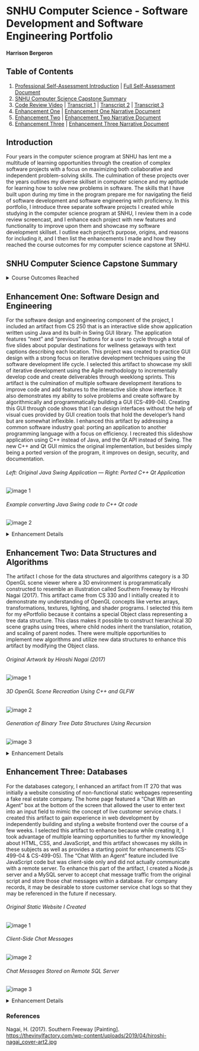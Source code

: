 # SNHU Computer Science - Software Development and Software Engineering Portfolio
#### Harrison Bergeron

## Table of Contents

1. [Professional Self-Assessment Introduction](#introduction) | [Full Self-Assessment Document](https://github.com/HarrisonBergeron/CS-499-ePortfolio/blob/gh-pages/Bergeron_ProfessionalSelfAssessment.docx)
2. [SNHU Computer Science Capstone Summary](#snhu-computer-science-capstone-summary)
3. [Code Review Video](https://youtu.be/TB1n0BPRF74) | [Transcript 1](https://github.com/HarrisonBergeron/CS-499-ePortfolio/blob/gh-pages/Bergeron_CodeReviewTranscript_SoftwareEngineeringAndDesign.docx) | [Transcript 2](https://github.com/HarrisonBergeron/CS-499-ePortfolio/blob/gh-pages/Bergeron_CodeReviewTanscript_DataStructuresAndAlgorithms.docx) | [Transcript 3](https://github.com/HarrisonBergeron/CS-499-ePortfolio/blob/gh-pages/Bergeron_CodeReviewTranscript_Databases.docx)
4. [Enhancement One](#enhancement-one-software-design-and-engineering) | [Enhancement One Narrative Document](https://github.com/HarrisonBergeron/CS-499-ePortfolio/blob/gh-pages/Bergeron_Enhancement1Narrative_SoftwareDesignAndEngineering.docx)
5. [Enhancement Two](#enhancement-two-data-structures-and-algorithms) | [Enhancement Two Narrative Document](https://github.com/HarrisonBergeron/CS-499-ePortfolio/blob/gh-pages/Bergeron_Enhancement2Narrative_DataStructuresAndAlgorithms.docx)
6. [Enhancement Three](#enhancement-three-databases) | [Enhancement Three Narrative Document](https://github.com/HarrisonBergeron/CS-499-ePortfolio/blob/gh-pages/Bergeron_Enhancement3Narrative_Databases.docx)

## Introduction

Four years in the computer science program at SNHU has lent me a multitude of learning opportunities through the creation of complex software projects with a focus on maximizing both collaborative and independent problem-solving skills. The culmination of these projects over the years outlines my diverse skillset in computer science and my aptitude for learning how to solve new problems in software. The skills that I have built upon during my time in the program prepare me for navigating the field of software development and software engineering with proficiency. In this portfolio, I introduce three separate software projects I created while studying in the computer science program at SNHU, I review them in a code review screencast, and I enhance each project with new features and functionality to improve upon them and showcase my software development skillset. I outline each project’s purpose, origins, and reasons for including it, and I then list the enhancements I made and how they reached the course outcomes for my computer science capstone at SNHU.

## SNHU Computer Science Capstone Summary

<details>
<summary>Course Outcomes Reached</summary>


One course outcome from the computer science program is CS-499-01: “Employ strategies for building collaborative environments that enable diverse audiences to support organizational decision making in the field of computer science.” I reach this outcome through the creation of a code review about my original code artifacts as well as through the artifacts themselves. Reaching this outcome helps align my career goals with topics I have studied in computer science because code collaboration is an integral part of software development and software engineering. I demonstrate the ability to use interaction to create code review experiences by visually displaying the execution of code artifacts and explaining the functionality of code verbally while highlighting the respective lines of code in the code review. I demonstrate the ability to understand code reviews individually and within a team environment by using a code review checklist to cover important software code review topics and thoughtfully explaining the reasons behind potential code changes in a manner that targets a diverse and uninformed audience. I demonstrate the ability to provide contextual in-code comments that result in easily readable and understandable code by ensuring that complicated classes, functions, statements, and conditions are described with an accompanying inline comment throughout the code artifacts. I also demonstrate the ability to support decision making for software design stakeholders in the original code for artifact one because I developed the artifact using the agile methodology in progressive iterations that addressed new requirements from users and stakeholders with each sprint. In the code review, I use a code review checklist to convey the importance of comments and readable code that improve consistency and clarity in collaborative workspaces, which demonstrates my ability to discuss experiences and best practices working in collaborative environments.

Another course outcome from the computer science program is CS-499-02: “Design, develop, and deliver professional-quality oral, written, and visual communications that are coherent, technically sound, and appropriately adapted to specific audiences and contexts.” I similarly reach this outcome through the creation of a code review. Creating the code review helped prepare me for my career goals in software development and software engineering. I demonstrate the ability to communicate a code review effectively through collaborative environments by recording clear explanations of code using a screencasting program and orally communicating to the audience about code meaning and functionality. I demonstrate the ability to communicate appropriately to specific audiences and contexts by explaining functionality of original code artifacts to an audience that is not yet familiar with their original purpose and describing lines of code with both technical and non-technical vocabulary. I demonstrate the ability to clearly convey my ideas and thought process by orally explaining the original and future intent of artifacts, explaining code functionality in writing through comments, and explaining code functionality visually using a screencasting program to show an audience how a particular codebase behaves. I demonstrate that my code review is technically sound and straightforward by ensuring that my voice is clear and audible throughout the screencast and that unnecessary video segments are edited out to communicate code more effectively.

The other three course outcomes for the SNHU computer science capstone are CS-499-03, CS-499-04, and CS-499-05. These are “Design and evaluate computing solutions that solve a given problem using algorithmic principles and computer science practices and standards appropriate to its solution, while managing the trade-offs involved in design choices,” “Demonstrate an ability to use well-founded and innovative techniques, skills, and tools in computing practices for the purpose of implementing computer solutions that deliver value and accomplish industry-specific goals,” and “Develop a security mindset that anticipates adversarial exploits in software architecture and designs to expose potential vulnerabilities, mitigate design flaws, and ensure privacy and enhanced security of data and resources,” respectively. The first artifact and enhancement target the CS-499-04 and CS-499-05 course outcomes because they demonstrate porting a Java application to C++ with a common industry goal of converting a codebase from one language to another for efficiency purposes, while also ensuring that security flaws are mitigated. The second artifact and enhancement target the CS-499-03 outcome because they implement various new data structures and algorithms while making tradeoffs to maximize time and space efficiency of a program, which is an important skill in the field of computer science. The third artifact and enhancement target the CS-499-04 and CS-499-05 enhancements because they use well-founded tools and techniques to create a database system that solves a common industry problem of managing data storage on a website backend in a secure and private manner. These artifacts were selected to showcase my strengths in software engineering and design, data structures and algorithms, and databases, but they also highlight my strengths in the creation of secure software.

The first enhancement in this portfolio is the conversion of a Java Swing GUI application into a C++ and Qt framework application. This process of transpiling code and utilizing a different API to create the same application is a complicated and research-intensive creative process in software engineering, and it showcases my strengths and abilities in the computer science field through the creation of software that still meets user requirements after transpilation (CS-499-04 & CS-499-05). The second enhancement in this portfolio is the creation of three new algorithms that utilize data structures efficiently to solve problems that frequently show up in the field of computer science. This enhancement connects back to the first enhancement because properly implementing data structures and algorithms is among the more technical aspects of software engineering, and my mastery of these categories further showcases my abilities in software engineering as a whole (CS-499-03). The third enhancement in this portfolio is the creation of a backend server and database script for a frontend static website. Databases and data transfer, especially with security best practices in mind, are ubiquitous issues in software engineering, so including this enhancement puts a finishing touch on my well-rounded experience and knowledge in solving problems in computer science with software engineering and software development in mind (CS-499-04 & CS-499-05).

</details>

## Enhancement One: Software Design and Engineering

For the software design and engineering component of the project, I included an artifact from CS 250 that is an interactive slide show application written using Java and its built-in Swing GUI library. The application features “next” and “previous” buttons for a user to cycle through a total of five slides about popular destinations for wellness getaways with text captions describing each location. This project was created to practice GUI design with a strong focus on iterative development techniques using the software development life cycle. I selected this artifact to showcase my skill of iterative development using the Agile methodology to incrementally develop code and create deliverables through weeklong sprints. This artifact is the culmination of multiple software development iterations to improve code and add features to the interactive slide show interface. It also demonstrates my ability to solve problems and create software by algorithmically and programmatically building a GUI (CS-499-04). Creating this GUI through code shows that I can design interfaces without the help of visual cues provided by GUI creation tools that hold the developer’s hand but are somewhat inflexible. I enhanced this artifact by addressing a common software industry goal: porting an application to another programming language with a focus on efficiency. I recreated this slideshow application using C++ instead of Java, and the Qt API instead of Swing. The new C++ and Qt GUI mimics the original implementation, but besides simply being a ported version of the program, it improves on design, security, and documentation.

###### Left: Original Java Swing Application — Right: Ported C++ Qt Application

![image 1](Images/enhancement1_image1.png)

###### Example converting Java Swing code to C++ Qt code

![image 2](Images/enhancement1_image2.png)

<details>
<summary>Enhancement Details</summary>

List of Enhancements Performed:
- Convert original Java source code into C++
- Replace Java Swing components and Swing patterns with Qt components and patterns
- Fix formatting and whitespace inconsistencies
- Remove repetitive code for formatting title and description strings
- More dynamic UI sizing
- Create function that automatically adds new slides
- Improve comments and documentation
- Improve variable naming
- Improve conditional branches by considering edge cases
- Check for file existence to prevent errors reading from the disk
- Validate/ignore program input for security purposes

The course objective I intended to meet through creating the enhancement to this artifact is CS-499-04, which stresses software design and engineering techniques. I used innovative skills and techniques for implementing design solutions and accomplishing goals by manually translating code structure and syntax to convert a codebase to a different language and API and improve efficiency. I demonstrated the ability to program solutions to solve logic problems in software by redesigning and refactoring existing code to more concisely create and add new slides to the slide show. The original application replicated code blocks unnecessarily and used loops improperly, and the new implementation grouped repetitive code into reusable functions and removed loops that were not needed in creating slides. I showed that I can address design flaws related to security by validating command line arguments that are supplied to Qt, which prevents users from entering potentially malicious input that could affect how the program executes, and this targets the CS-499-05 course outcome that seeks to mitigate security flaws. I also articulated my ideas in software development by translating lines from the original codebase to the new one to ensure that my new implementation exactly mirrored the original application as I envisioned.

In enhancing this artifact, I gained entirely new experience with the Qt API. While I have plenty of C++ experience, I had never used Qt to develop a GUI. I learned that while some aspects of porting software to other languages and APIs are highly straightforward, there are other aspects that are more complicated and require more creative solutions. For example, mimicking the CardLayout class in Java’s Swing API was as simple as using the Qt analog QStackedLayout. Aside from the class name and syntax for declaring the layout variable, the translation was direct and easy to implement. On the other hand, adding actions to buttons using Qt was more in depth and not as straightforward. In Java and Swing, actions were added by instantiating anonymous listener classes with custom actionPerformed() methods. In C++ and Qt though, actions were added by creating “slots” in header files that would respond to “signals” emitted by Qt widgets, and signals had to be connected to slots using a separate middleman function. At times, research and creativity were required to translate Java code to its C++ equivalent. Another challenge I faced when enhancing this artifact was deploying the completed executable. I had previously deployed the Java implementation simply by packing the compiled Java bytecode into a .jar file that could be executed by double clicking the icon. The same process was not as easy to accomplish in C++. I had to ensure that shared libraries that were not included with the output executable were copied into the final product so that the software would function properly. In doing this, I needed to conduct more research about how to use the “windeployqt” executable through the command line to collect the required binaries and dependencies for deploying the final executable.

</details>

## Enhancement Two: Data Structures and Algorithms

The artifact I chose for the data structures and algorithms category is a 3D OpenGL scene viewer where a 3D environment is programmatically constructed to resemble an illustration called Southern Freeway by Hiroshi Nagai (2017). This artifact came from CS 330 and I initially created it to demonstrate my understanding of OpenGL concepts like vertex arrays, transformations, textures, lighting, and shader programs. I selected this item for my ePortfolio because it contains a special Object class representing a tree data structure. This class makes it possible to construct hierarchical 3D scene graphs using trees, where child nodes inherit the translation, rotation, and scaling of parent nodes. There were multiple opportunities to implement new algorithms and utilize new data structures to enhance this artifact by modifying the Object class. 

###### Original Artwork by Hiroshi Nagai (2017)

![image 1](Images/enhancement2_image1.png)

###### 3D OpenGL Scene Recreation Using C++ and GLFW

![image 2](Images/enhancement2_image2.png)

###### Generation of Binary Tree Data Structures Using Recursion

![image 3](Images/enhancement2_image3.png)

<details>
<summary>Enhancement Details</summary>

List of Enhancements Performed:
- Create a function to deep copy tree nodes using a stack data structure instead of recursion
- Implement a radix sort algorithm to sort children of tree nodes by their draw index to allow for more control over the order of 3D rendering of objects
- Create a function to convert tree data structure into a one-dimensional list data structure
- Read shader files from the disk instead of hardcoding them in the source
- Use more portable header guards for source files
- Rename variables and functions to align with Google C++ guidelines
- Improve formatting for indentation and line length
- Remove constants and literals and replace with variables
- Improve documentation and comments for classes
- Improve variable naming
- Use proper variable casting according to C++ guidelines, like static_cast
- Protect against divide by zero errors
- Optimize variable placement in loops
- Cover all conditional cases in if-else branches
- Fix incorrect program termination to avoid leaking resources

I enhanced the code for this application in three different ways. Firstly, I created a function for deep copying tree nodes by traversing all the descendants in a tree. I made the unique choice to implement this tree traversal using a stack data structure instead of recursion to showcase my ability to emulate recursive behavior without self-invoking functions. Instead of invoking a function recursively, a special object is pushed onto a stack data structure to keep track of the current tree depth and iterations. My implementation is analogous to the concept of function stack frames in regular recursion. This enhancement targets the CS-499-03 outcome because I needed to find a creative workaround for a common tree traversal algorithm without using a feature that is language dependent. I showed that I was able to solve a logic problem involving algorithms and data structures by substituting recursion with a stack data structure. I made appropriate tradeoffs when selecting a data structure and algorithm to achieve a similar time and space complexity as recursion. In C++, the call stack has memory limitations that could limit the depth of tree traversal; my implementation uses a stack data structure located on the heap which broadens the amount of space available for deep traversals. Deep copying complex objects is a common goal in software development, and I demonstrated my ability to achieve this goal in two ways. In the code as well as in figure 2, I showcase my enhancement by deep copying the root scene node and displaying it next to the original.

Secondly, I enhanced the artifact by implementing a radix sort algorithm. In OpenGL applications, it is a common goal to manually set the drawing order of objects in order to guarantee that blending works correctly. For example, transparent objects are often rendered after every other object to prevent graphical bugs involving the depth buffer. My algorithm implementation guarantees that the children of every Object node will be sorted by their “draw index” before being drawn. This enhancement targets the CS-499-03 outcome because I used innovative techniques to accomplish an OpenGL industry standard of controlling rendering order of 3D objects. I also evaluated sorting algorithms to determine that comparison-based sorting algorithms usually have a lower limit of O(n log n) time complexity, and the non-comparison-based radix sort achieves O(n) time complexity when the number of digits are constant. Since Objects in this artifact have an integer index, they were the perfect candidate for a radix sort which is highly efficient when many objects will need to be sorted. I made design tradeoffs regarding space efficiency because this algorithm requires allocating an extra array for temporary storage in order to maximize time efficiency. In the code as well as in figure 3, I showcase my enhancement by creating a list (std::vector) of Objects with varying draw indices, and sorting them using my radix sort implementation. The radix sort function is also automatically called in the Object::Draw() function.

My last enhancement adds functionality for converting an Object tree data structure into a one-dimensional list data structure. The Object::Collapse() function can be invoked on a scene graph node which causes all the descendants in the tree to be traversed and added to a list. Ultimately, all hierarchical information is lost when the nodes are gathered into a list, but 3D transformations are combined recursively to preserve the position and orientation of the nodes in 3D space, even though nodes no longer inherit parent transformations. To demonstrate this function, I programmatically create a literal 3D binary tree with branches and leaves using recursive lambda functions. The position and rotation of each branch is inherited from its parent, which allows for easy generation of a tree model using only simple transformations. I then use the Object::Collapse() function to convert this complex hierarchy into a single parent node with a long list of all descendant nodes, showing that the tree has indeed been converted to a one-dimensional list (but remains graphically identical to the original model). This enhancement targets the CS-499-03 enhancement because I implemented an algorithm to convert one common data structure into another, which is a common industry goal. When data needs to be stored or transmitted, it is often useful to be able to convert multidimensional data structures into one-dimensional data structures that can be sent over a stream. There are multiple ways to convert a tree data structure to another data structure, and I clearly articulate my approach using recursion and lists (std::vector) to solve the complex logic problem of traversing and converting this data structure to another form, which targets the CS-499-03 outcome because it achieves the goal of making necessary tradeoffs in algorithm and data structure design to optimize a program. It is clear from the working product in the code and from figure 4 that I can clearly articulate my ideas regarding algorithm design and data structure utilization.

I met all the course objectives I planned to meet in my initial ePortfolio plan for the data structures and algorithms category. When creating the first enhancement featuring a deep copy function, I encountered the challenge of how to organize data within the stack data structure to mimic recursion. It took me a considerable amount of time to decide on the minimal amount of data required for each stack element in order to implement a deep copy. In the end, I discovered that the original node, the copy node, and an iterator marking the current location in the loop through node children were all that was necessary. I learned that using a stack in place of recursion is almost visually identical to recursion despite being more difficult to articulate in code. A technical challenge I faced when implementing the second and third enhancement was using C++ lambdas recursively. I dealt with compiler errors that prevented lambdas from capturing themselves for self-invocation. I learned that declaring the lambda in advance before initializing it allows the function to reference itself for the purpose of recursion. Lastly, in the third enhancement I had difficulty remembering how matrix transformations compose. In order to implement the C++ code to combine parent and child transformations, I had to read up on GLM documentation to learn about how to multiply matrices to combine their linear transformations.

</details>

## Enhancement Three: Databases

For the databases category, I enhanced an artifact from IT 270 that was initially a website consisting of non-functional static webpages representing a fake real estate company. The home page featured a “Chat With an Agent” box at the bottom of the screen that allowed the user to enter text into an input field to mimic the concept of live customer service chats. I created this artifact to gain experience in web development by independently building and styling a website frontend over the course of a few weeks. I selected this artifact to enhance because while creating it, I took advantage of multiple learning opportunities to further my knowledge about HTML, CSS, and JavaScript, and this artifact showcases my skills in these subjects as well as provides a starting point for enhancements (CS-499-04 & CS-499-05). The “Chat With an Agent” feature included live JavaScript code but was client-side only and did not actually communicate with a remote server. To enhance this part of the artifact, I created a Node.js server and a MySQL server to accept chat message traffic from the original script and store those chat messages within a database. For company records, it may be desirable to store customer service chat logs so that they may be referenced in the future if necessary.

###### Original Static Website I Created

![image 1](Images/enhancement3_image1.png)

###### Client-Side Chat Messages

![image 2](Images/enhancement3_image2.png)

###### Chat Messages Stored on Remote SQL Server

![image 3](Images/enhancement3_image3.png)

<details>
<summary>Enhancement Details</summary>

List of Enhancements Performed:
- Create a Node.js server as a backend of the original frontend site
- Modify script for client-side chat that sends an XMLHttpRequest to the Node.js server containing chat messages entered by a user
- Add functionality to Node.js server script that accepts traffic from clients and parses chat data sent over the network as JSON
- Create a MySQL database adjacent to Node.js server on same machine
- Add functionality to Node.js server script that stores chat messages sent by client in MySQL database
- Use asynchronous requests to handle database access
- Create private key and certificate using OpenSSL to enable a secure HTTPS connection between the client and server
- Utilize prepared statements in Node.js server script to minimize security risks and prevent SQL injections
- Improve client-side HTML object instantiation using special DOM functions instead of text strings
- Check array size on client-side before accessing to prevent index out of bounds errors
- Add documentation and comments to describe functionality of original client-side script
- Limit the number of chat messages on the client-side to improve memory efficiency

The original script only instantiated UI elements from chat message text and displayed them visually for the client with no real client-server interactions, as the feature was only conceptual. In enhancing this artifact, I created a new script to implement a localhost server with Node.js as the vehicle. In addition, I created a MySQL database server on the same machine. I updated the original script to send HTTP requests to the Node.js server, which then performed SQL queries on the MySQL server to store incoming chat messages from the client within a database. The Node.js server acted as a middleman between the client and the MySQL server. By setting up this MySQL server and managing the database programmatically in the website backend, I target the CS-499-04 course outcome by providing a database solution that delivers value and accomplishes a common industry goal of storing website traffic within a database. I utilized asynchronous methods to make HTTP requests on the client, process them on the server, and make SQL queries on the server, in order to avoid blocking the main thread unnecessarily. I also nested asynchronous callbacks to prevent SQL queries from beginning before a previous query completed. This demonstrates my ability to solve problems involving storing, manipulating, and accessing data effectively and targets the CS-499-04 outcome because asynchronous queries prevented database errors and inconsistencies from arising. Additionally, I used HTTPS and SSL within the Node.js server by using OpenSSL to generate a private key and certificate to allow for encrypted connections between the client and server. I included a hardcoded username and password in the Node.js script to establish a secure connection to the MySQL server. I also used prepared statements in server SQL queries to prevent injection-based attacks on the database. These parts of the enhancement target the CS-499-05 outcome and demonstrate my ability to address design, logical, and structural flaws related to database security by protecting client-server traffic as well as preventing malicious users from attempting to access the database through security loopholes. My enhancement also targets the CS-499-05 outcome because I use innovative skills and techniques to check for database and table existence before modification and create the necessary databases and tables if they don’t already exist, which addresses a design flaw that could impact the security of the database. Similarly, I mitigated design flaws in the client-side script that had the potential to cause index out of bounds errors and overconsumption of browser memory.

When enhancing this artifact, I learned a great deal about Node.js, SQL, and HTTPS in a single week. I learned how to create SSL certificates, create and send HTTP requests, setup a server that hosts files and processes client requests, connect to a MySQL database remotely, and create a variety of SQL queries to search, insert, and delete database records. I learned how to create prepared statements for SQL to prevent injection attacks for security purposes, which is a ubiquitous goal in database design. It took a considerable amount of time to familiarize myself with asynchronous programming in Node.js but doing so paid dividends in facilitating the creation of the server script and processing client requests and queries. A surprising challenge I faced was using the command line interface to not only generate a private key and certificate request, but to sign the certificate manually and apply the necessary extensions to make the certificate valid in Google Chrome browsers. I learned that OpenSSL documentation was widely considered to be lacking and in need of redesign. I spent the most time with OpenSSL documentation, followed by Node.js and SQL documentation, although I still needed refreshers on JavaScript DOM methods and the XMLHttpRequest object.

</details>

### References

Nagai, H. (2017). Southern Freeway [Painting]. https://thevinylfactory.com/wp-content/uploads/2019/04/hiroshi-nagai_cover-art2.jpg
